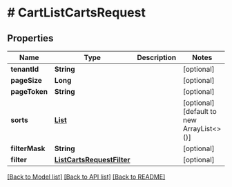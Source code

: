 # # CartListCartsRequest


## Properties 


Name | Type | Description | Notes
------------ | ------------- | ------------- | -------------
**tenantId**| **String** |   | [optional]
**pageSize**| **Long** |   | [optional]
**pageToken**| **String** |   | [optional]
**sorts**| [**List<ListCartsRequestSort>**](ListCartsRequestSort.md) |   | [optional] [default to new ArrayList<>()]
**filterMask**| **String** |   | [optional]
**filter**| [**ListCartsRequestFilter**](ListCartsRequestFilter.md) |   | [optional]


[[Back to Model list]](../../README.md#models) [[Back to API list]](../../README.md#endpoints) [[Back to README]](../../README.md)

